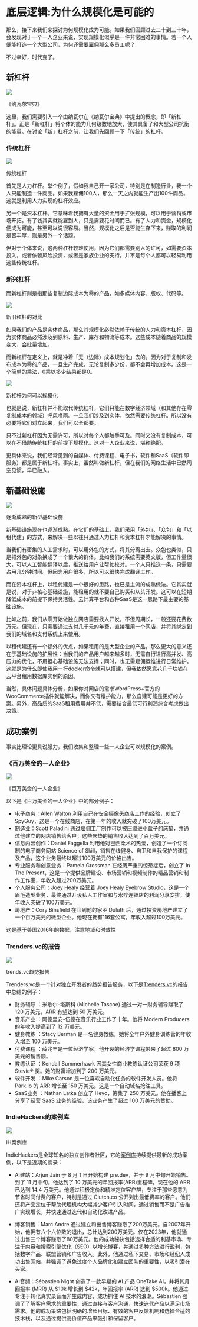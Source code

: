 # 底层逻辑:为什么规模化是可能的

那么，接下来我们来探讨为何规模化成为可能。如果我们回顾过去二十到三十年，会发现对于一个一人企业来说，实现规模化似乎是一件非常困难的事情。若一个人便能打造一个大型公司，为何还需要雇佣那么多员工呢？

不过幸好，时代变了。

新杠杆
---

![](./images/image-21.png)

《纳瓦尔宝典》

这里，我们需要引入一个由纳瓦尔在《纳瓦尔宝典》中提出的概念，即「新杠杆」。正是「新杠杆」将个体的能力几何级数地放大，使其具备了和大型公司抗衡的能量。在讨论「新」杠杆之前，让我们先回顾一下「传统」的杠杆。

### 传统杠杆

![](./images/image-22-1024x733.png)

传统杠杆

首先是人力杠杆。举个例子，假如我自己开一家公司，特别是在制造行业，我一个人只能制造一件商品。如果我雇佣100人，那么一天之内就能生产出100件商品。这就是利用人力实现的杠杆效应。

另一个是资本杠杆。它意味着我拥有大量的资金用于扩张规模，可以用于营销或市场开拓。有了钱其实就能雇到人，只是需要花时间而已。有了人力和资金，规模化便成为可能，甚至可以说很容易。当然，规模化之后是否能生存下来，赚取的利润是否丰厚，则是另外一个话题。

但对于个体来说，这两种杠杆较难使用，因为它们都需要别人的许可，如需要资本投入，或者依赖风险投资，或者是家族企业的支持。并不是每个人都可以轻易利用这些传统杠杆。

### 新兴杠杆

而新杠杆则是指那些复制边际成本为零的产品，如多媒体内容、版权、代码等。

![](./images/image-23-1024x440.png)

新旧杠杆的对比

如果我们的产品是实体商品，那么其规模化必然依赖于传统的人力和资本杠杆，因为实体商品必然涉及到原料、生产、库存和物流等成本。这些成本随着商品的规模变大，会批量增加。

而新杠杆在定义上，就是冲着「无（边际）成本规划化」去的。因为对于复制和发布成本为零的产品，一旦生产完成，无论复制多少份，都不会再增加成本。这是一个简单的乘法，0乘以多少结果都是0。

![](./images/image-24-1024x640.png)

新杠杆为何可以规模化

也就是说，新杠杆并不能取代传统杠杆，它们只能在数字经济领域（和其他存在零复制成本的领域）呼风唤雨。一旦我们涉及到实体，依然需要传统杠杆。所以没有必要将它们对立起来，我们可以全都要。

只不过新杠杆因为无需许可，所以对每个人都触手可及。同时又没有复制成本，可以在不借助传统杠杆的前提下规模化。这对一人企业来说，堪称绝配。

更具体来说，我们经常见到的自媒体、付费课程、电子书，软件和SaaS（软件即服务）都是属于新杠杆。事实上，虽然叫做新杠杆，但在我们的网络生活中已然司空见惯，早已融入。

新基础设施
-----

![](./images/image-25-1024x568.png)

逐渐成熟的新型基础设施

新基础设施现在也逐渐成熟。在它们的基础上，我们采用「外包」、「众包」和「以租代建」的方式，来解决一些以往只通过人力杠杆和资本杠杆才能解决的事情。

当我们有密集的人工需求时，可以用外包的方式，将其分离出去。众包也类似，只是把外包的对象换成了一个很大的群体。比如我们的系统需要英文版，但工作量很大，可以人工智能翻译以后，推送给用户让帮忙校对。一个人只推送一条，只需要占用几分钟时间。但因为用户很多，所以可以很快完成翻译工作。

而在资本杠杆上，以租代建是一个很好的思路，也已是主流的成熟做法。它其实就是说，对于非核心基础设施，能租用的就不要自己购买和从头开发。这可以在短期降低成本的前提下保持灵活性。云计算平台和各种SaaS是这一思路下最主要的基础设施。

比如之前，我们从零开始做独立网店需要找人开发，不但周期长，一般还要花费数万元。但现在，只需要通过支付几千元的年费，直接租用一个网店，并将其绑定到我们的域名和支付系统上来使用。

以租代建还有一个额外的优点，如果租用的是大型企业的产品，那么更大的意义还在于基础设施的扩展性：当我们的产品用户越来越多时，无需自行进行高并发、高压力的优化，不用担心基础设施无法支撑；同时，也无需雇佣运维进行日常维护。这就是为什么即使我用一行docker命令就可以搭建，但我依然愿意花几千块钱在云平台租用数据库实例的原因。

当然，具体问题具体分析，如果你对网店的需求WordPress+官方的WooCommerce插件就能解决，而你又有维护能力，那么自建可能是更好的方案。另外，高品质的SaaS租用费用并不低，需要结合最低可行利润综合考虑做出决策。

成功案例
----

事实比理论更具说服力，我们收集和整理一些一人企业可以规模化的案例。

### 《百万美金的一人企业》

![](./images/image-26.png)

《百万美金的一人企业》

以下是《百万美金的一人企业》中的部分例子：

-   电子商务：Allen Walton 利用自己在安全摄像头商店工作的经验，创立了 SpyGuy，这是一个在线商店，在第一年的收入就突破了100万美元​​。
-   制造业：Scott Paladini 通过雇佣工厂制作可以被压缩进小盒子的床垫，并通过他建立的网店销售给客户，这些床垫的销售收入达到了百万美元​​。
-   信息内容创作：Daniel Faggella 利用他对巴西柔术的热爱，创造了一个订阅制的电子商务网站 Science of Skill，销售在线健身、自卫和自我保护的课程及产品，这个业务最终以超过100万美元的价格出售​​。
-   专业服务和创意业务：Pamela Grossman 在经历严重的惊恐症后，创立了 In The Present，这是一个提供品牌建设、市场营销和视频制作的精品营销和制作工作室，年收入超过200万美元​​。
-   个人服务公司：Joey Healy 经营着 Joey Healy Eyebrow Studio，这是一个眉毛造型业务，最终通过开设私人工作室和与水疗连锁店的利润分享安排，使年收入突破了100万美元​​。
-   房地产：Cory Binsfield 在回到他的家乡 Duluth 后，通过投资房地产建立了一个百万美元的微型企业。他现在拥有116套公寓，年收入超过100万美元​​。

这是基于美国2016年的数据，注意地域和时效性

### Trenders.vc的报告

[![](./images/image-27-1024x1018.png)](https://trends.vc/archive/)

trends.vc趋势报告

Trenders.vc是一个针对独立开发者的趋势报告服务，以下是[Trenders.vc](https://trends.vc/archive/)的报告中总结的例子：

-   财务辅导 ：米歇尔-塔斯科 (Michelle Tascoe) 通过一对一财务辅导赚取了 120 万美元，ARR 有望达到 50 万美元。
-   音乐产业 ：阿德里安-伍德在音乐行业工作了十年。他将 Modern Producers 的年收入提高到了 12 万美元。
-   健身教练 ：Stacy Berman 是一名健身教练，她将全年户外健身训练营的年收入增至 100 万美元。
-   付费课程 ：薛兆丰是一位经济学家，他开设的经济学课程带来了超过 800 万美元的销售额。
-   教练认证 ：Kendall Summerhawk 因其女性商业教练认证公司荣获 9 项 Stevie® 奖。她的财富增加到了 200 万美元。
-   软件开发 ：Mike Carson 是一位喜欢自动化任务的软件开发人员。他将 Park.io 的 ARR 增长至 150 万美元。这是一个自动域名抢注工具。
-   SaaS业务 ：Nathan Latka 创立了 Heyo，筹集了 250 万美元。他在播客上分享了经营 SaaS 业务的经验，该业务产生了超过 100 万美元的赞助。

### IndieHackers的案例库

[![](./images/image-28-1024x1018.png)](https://www.indiehackers.com/stories)

IH案例库

IndieHackers是全球知名的独立创作者社区，它的[案例库](https://www.indiehackers.com/stories)持续提供最新的成功案例，以下是近期的摘录：

-   AI建站：Arjun Jain 于 8 月 1 日开始构建 pre.dev，并于 9 月中旬开始销售。到了 11 月中旬，他达到了 10 万美元的年回报率(ARR)里程碑，现在他的 ARR 已达到 14.4 万美元。他通过积极定价和精准定位客户群，专注于那些愿意为节省时间付费的客户，特别是通过 Clutch.co 公开列出最低费率的客户。他们还将产品定位于帮助代理机构大幅减少客户引入时间，通过销售而不是广告推广实现增长，并快速通过迭代和自动化改进产品。

-   博客销售：Marc Andre 通过建立和出售博客赚取了200万美元。自2007年开始，他拥有六个六位数的退出，总计达到200万美元。仅在2023年，他就通过出售三个博客赚取了80万美元。他的成功秘诀包括选择合适的利基市场、专注于内容和搜索引擎优化（SEO）以增长博客，并通过多种方法进行盈利，包括数字产品、联盟营销和广告收入。此外，他通过私下交易、市场和经纪人成功出售网站，并强调了避免过度个人品牌化和建立团队的重要性，以吸引潜在买家。

-   AI音频：Sébastien Night 创造了一款早期的 AI 产品 OneTake AI，并将其月回报率 (MRR) 从 $10k 增长到 $42k，年回报率 (ARR) 达到 $500k。他通过专注于转化真实录音而非生成内容，成功抓住 AI 技术的浪潮。Sébastien 强调了了解客户需求的重要性，通过直接与客户沟通，快速迭代产品以满足市场需求。他的成功策略包括明确的增长目标、有效的客户反馈机制和选择合适的技术栈，以及通过提供高价值产品来吸引和保留客户。
